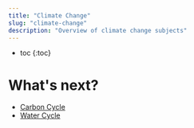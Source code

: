 ```yaml
---
title: "Climate Change"
slug: "climate-change"
description: "Overview of climate change subjects"
---
```


* toc
{:toc}

# What's next?

* [Carbon Cycle](../sustainability/climate-change/carbon-cycle.md)
* [Water Cycle](../sustainability/climate-change/water-cycle.md)